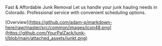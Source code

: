 Fast & Affordable
Junk Removal
Let us handle your junk hauling needs in Colorado. Professional service with convenient scheduling options.

[Overview](https://github.com/adam-p/markdown-here/raw/master/src/common/images/icon48.png](https://github.com/YourPalZack/junk-t/blob/main/attached_assets/junkt.png)
